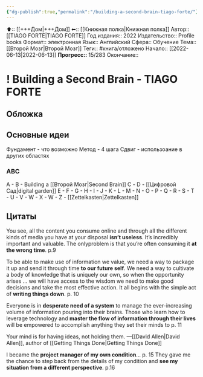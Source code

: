 ```yaml
---
{"dg-publish":true,"permalink":"/building-a-second-brain-tiago-forte/"}
---
```


⬆:: [[+++Дом\|+++Дом]]
⬅:: [[Книжная полка\|Книжная полка]]
Автор:: [[TIAGO FORTE\|TIAGO FORTE]]
Год издания:: 2022
Издательство:: Profile books
Формат:: электронная
Язык:: Английский
Сфера:: Обучение
Тема:: [[Второй Мозг\|Второй Мозг]]
Теги:: #книга/отложено
Начало:: [[2022-06-13\|2022-06-13]]
**Прогресс::** 15/283
Окончание:: 

# ! Building a Second Brain - TIAGO FORTE
## Обложка

## Основные идеи

Фундамент - что возможно
Метод - 4 шага
Сдвиг - использоание в других областях

### ABC
A - 
B - Building a [[Второй Мозг\|Second Brain]]
С - 
D - [[Цифровой Сад\|digital garden]]
E - 
F - 
G - 
H - 
I - 
J - 
K - 
L - 
M - 
N - 
O - 
P - 
Q - 
R - 
S - 
T - 
U - 
V - 
W - 
X - 
W - 
Z - [[Zettelkasten\|Zettelkasten]]

## Цитаты
You see, all the content you consume online and through all the different kinds of media you have at your disposal **isn’t useless**. It’s incredibly important and valuable. The onlyproblem is that you’re often consuming it **at the wrong time**.
p.9

To be able to make use of information we value, we need a way to package it up and send it through time **to our future self**. We need a way to cultivate a body of knowledge that is uniquely our own, so when the opportunity arises ... we will have access to the wisdom we need to make good decisions and take the most effective action. It all begins with the simple act of **writing things down**.
p. 10

Everyone is in **desperate need of a system** to manage the ever-increasing volume of information pouring into their brains.
Those who learn how to leverage technology and **master the flow of information through their lives** will be empowered to accomplish anything they set their minds to
p. 11

Your mind is for having ideas, not holding them. —[[David Allen\|David Allen]], author of [[Getting Things Done\|Getting Things Done]]

I became the **project manager of my own condition**...
p. 15
They gave me the chance to step back from the details of my condition and **see my situation from a different perspective**.
p.16

